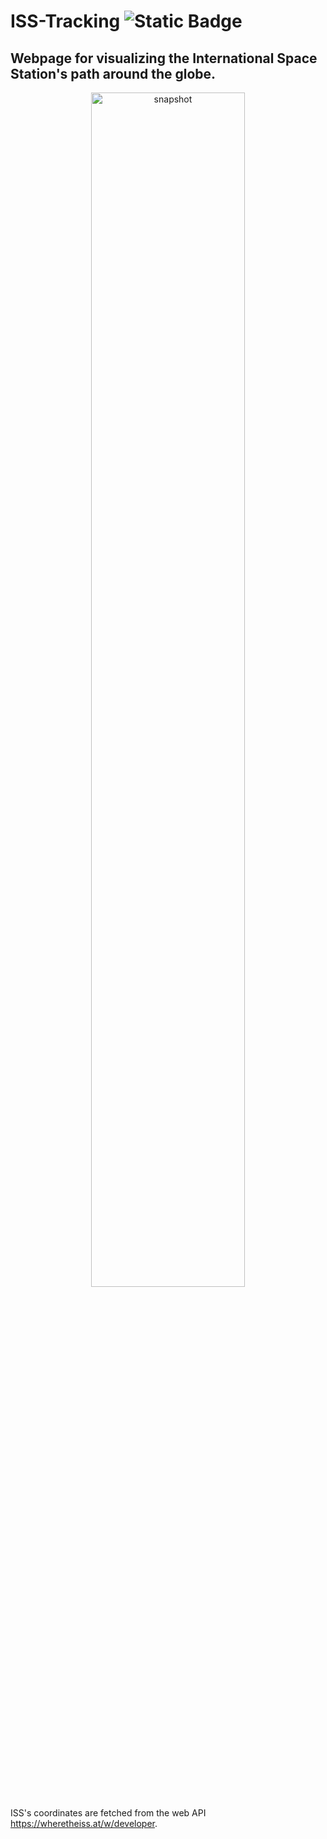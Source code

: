 # ISS-Tracking ![Static Badge](https://img.shields.io/badge/https%3A%2F%2Fclodon1109.github.io%2FISS-Tracking%2F?style=flat&logoColor=white&label=webpage&labelColor=gray&color=blue&link=https%3A%2F%2Fclodon1109.github.io%2FISS-Tracking%2F)

## Webpage for visualizing the International Space Station's path around the globe. 

<div align="center">
<img width="70%" alt="snapshot" src="https://user-images.githubusercontent.com/104923248/203157589-e12c476a-a628-48e3-8678-95808930bf1d.png">
</div>
 
ISS's coordinates are fetched from the web API https://wheretheiss.at/w/developer. 
